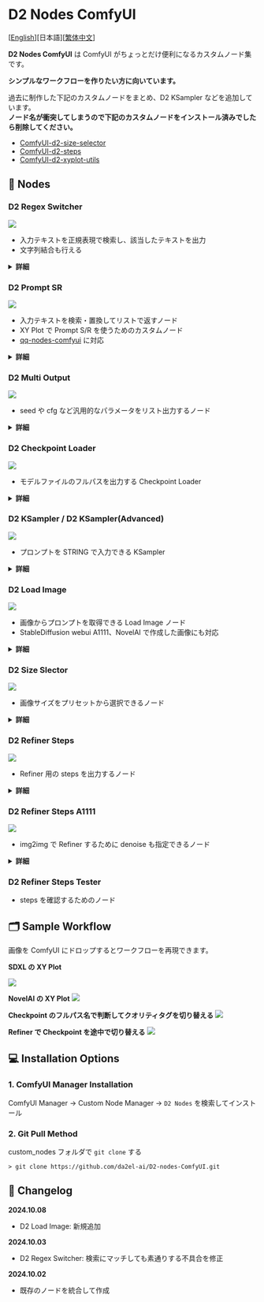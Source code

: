 


# D2 Nodes ComfyUI

[<a href="README.md">English</a>][日本語][<a href="README_zh.md">繁体中文</a>]

**D2 Nodes ComfyUI** は ComfyUI がちょっとだけ便利になるカスタムノード集です。

**シンプルなワークフローを作りたい方に向いています。**

過去に制作した下記のカスタムノードをまとめ、D2 KSampler などを追加しています。  
**ノード名が衝突してしまうので下記のカスタムノードをインストール済みでしたら削除してください。**

- [ComfyUI-d2-size-selector](https://github.com/da2el-ai/ComfyUI-d2-size-selector)
- [ComfyUI-d2-steps](https://github.com/da2el-ai/ComfyUI-d2-steps)
- [ComfyUI-d2-xyplot-utils](https://github.com/da2el-ai/ComfyUI-d2-xyplot-utils)


## :tomato: Nodes

### D2 Regex Switcher
  <img src="./img/regex_switcher_1.png">

  - 入力テキストを正規表現で検索し、該当したテキストを出力
  - 文字列結合も行える
  
<details class="d2-details">
  <summary><strong>詳細</strong></summary>


  - 主な目的は Checkpoint 毎のクオリティタグの切り替え
  - 入力した `text` の中に合致する文字列を発見すると、対象文字列と、何番目に合致したか（0から開始）を出力する
  - 上の画像では `ioliPonyMixV4.safetensors` を受け取り、検索条件 `pony` に合致したので `score_9` が出力されている
  - 最初の検索条件に合致したので `index` は `0` が出力される
  - 全ての条件に合致しないと `-1` が出力される
  - 文字列の前方結合、後方結合もできる。

  #### Input

  - `text`
    - 検索対象文字列
  - `prefix`
    - 前方に結合する文字列
  - `suffix`
    - 後方に結合する文字列
  - `regex_and_output`
    - 検索文字列と出力文字列の一覧
    - 下記のフォーマットで記入する

  ```
  検索文字 1（正規表現も使用可能）
  --
  出力文字列 1
  --
  検索文字 2（正規表現も使用可能）
  --
  出力文字列 2
  --
  --
  合致するものが無い時に出力する文字
  ```

  #### Output

  - `combined_text`
    - `prefix` + 出力文字列 + `suffix` を結合した文字列
  - `prefix` / `suffix`
    - Input のパススルー


  #### 使用例

  <img src="./img/regex_switcher_2.png">

  この例では合致した番号（`index`）を [Easy Use](https://github.com/yolain/ComfyUI-Easy-Use) の Text Index Switch に渡して切り替えている。

  合致しないと `-1` になってしまうので、全ての文字列に合致する正規表現 `.+` を使ってデフォルト出力の代わりにしている。
</details>




### D2 Prompt SR

  <img src="./img/prompt_sr.png">

  - 入力テキストを検索・置換してリストで返すノード
  - XY Plot で Prompt S/R を使うためのカスタムノード
  - [qq-nodes-comfyui](https://github.com/kenjiqq/qq-nodes-comfyui) に対応

<details class="d2-details">
  <summary><strong>詳細</strong></summary>


  #### Input

  - `prompt`
    - プロンプト。改行を含めてもOK
  - `search_txt`
    - 検索対象テキスト。複数単語を含めてもOK。
    - 改行は使えない
  - `replace`
    - 置換用テキスト
    - 改行で区切っているので「,」が含まれていてもOK

  #### Output

  - LIST
    - 置換後のテキストをリスト形式で出力

</details>




### D2 Multi Output

  <img src="./img/multi.png">

  - seed や cfg など汎用的なパラメータをリスト出力するノード

<details class="d2-details">
  <summary><strong>詳細</strong></summary>

  #### Input
  - `type`
    - `FLOAT`: 浮動小数点数。CFGなど
    - `INT`: 整数。stepsなど
    - `STRING`: 文字列。samplerなど
    - `SEED`: 乱数生成ボタンで seed値を入力できる
  - `Add Random`
    - 入力欄に乱数を追加する
    - `type` が `SEED` の時だけ表示される

</details>




### D2 Checkpoint Loader

<img src="./img/checkpoint_loader.png">

  - モデルファイルのフルパスを出力する Checkpoint Loader

<details class="d2-details">
  <summary><strong>詳細</strong></summary>

  #### Output
  
  - `model` / `clip` / `vae`
    - 従来の CheckpointLoader と同じ。
  - `ckpt_name` / `ckpt_hash` / `ckpt_fullpath`
    - Checkpoint名、ハッシュ、フルパス。

  実装はほとんど [mikey_nodes](https://github.com/bash-j/mikey_nodes) のコードを使わせていただきました。

</details>




### D2 KSampler / D2 KSampler(Advanced)

<img src="./img/ksampler.png">

  - プロンプトを STRING で入力できる KSampler

<details class="d2-details">
  <summary><strong>詳細</strong></summary>

  #### Input

  - `model` / `clip` / `vae` / ..etc
    - 標準の KSampler と同じ
  - `negative` / `positive`
    - STRING 形式のプロンプト

  #### Output

  - `IMAGE`
    - 画像出力
  - `positive` / `negative`
    - Input のパススルー

</details>



### D2 Load Image

<img src="./img/load_image.png">

  - 画像からプロンプトを取得できる Load Image ノード
  - StableDiffusion webui A1111、NovelAI で作成した画像にも対応

<details class="d2-details">
  <summary><strong>詳細</strong></summary>

  #### Output
  
  - `IMAGE / MASK`
    - 画像とマスク
  - `width / height`
    - 画像サイズ
  - `positive` / `negative`
    - プロンプト

  ※ワークフローの構成によってはプロンプトを取得できない場合もあります。例えば「KSampler」という文字が含まれたノード（例：Tiled KSampler）が無いと取得できません。

</details>




### D2 Size Slector

<img src="./img/sizeselector.png">

  - 画像サイズをプリセットから選択できるノード

<details class="d2-details">
  <summary><strong>詳細</strong></summary>

  #### Input

  - `preset`
    - サイズのプリセット
    - プリセットを変更したい時は `/custom_nodes/D2-nodes-ComfyUI/config/sizeselector_config.yaml` を編集
  - `width` / `height`
    - 縦横サイズ
  - `swap_dimensions`
    - width / height を入れ替える
  - `upscale_factor`
    - 他のリサイズ系ノードに渡す数値
  - `prescale_factor`
    - width / height をリサイズする倍数
  - `batch_size`
    - empty_latent にセットする batch size
  
  #### Output
  
  - `width / height`
    - 入力された `width`、`height` に `prescale_factor` を乗算する
  - `upscale_factor` / `prescale_factor`
    - Input されたものをパススルーする
  - `empty_latent`
    - 指定されたサイズ、batch sizeで作成した latent を出力
  - `batch_size`
    - Input されたものをパススルーする

</details>




### D2 Refiner Steps

<img src="./img/refiner_steps.png">

  - Refiner 用の steps を出力するノード

<details class="d2-details">
  <summary><strong>詳細</strong></summary>

  #### Input

  - `steps`
    - 総step数
  - `start`
    - 最初の KSampler の開始する steps
  - `end`
    - 最初の KSampler の終了する steps
  
  #### Output
  
  - `steps` / `start` / `end`
    - Input のパススルー
  - `refiner_start`
    - 2つめの KSampler の開始する steps

</details>

### D2 Refiner Steps A1111

<img src="./img/refiner_a1111.png">

  - img2img で Refiner するために denoise も指定できるノード

<details class="d2-details">
  <summary><strong>詳細</strong></summary>

  #### Input

  - `steps`
    - 総step数
  - `denoise`
    - img2img の denoise を指定する
  - `switch_at`
    - 総steps数の何割で次の KSampler に切り替えるか
  
  #### Output
  
  - `steps` / 
    - Input のパススルー
  - `start`
    - 最初の KSampler の開始 steps
  - `end`
    - 最初の KSampler の終了 steps
  - `refiner_start`
    - 2つめの KSampler の開始する steps

</details>

### D2 Refiner Steps Tester
  - steps を確認するためのノード








## :card_index_dividers: Sample Workflow
画像を ComfyUI にドロップするとワークフローを再現できます。

**SDXL の XY Plot**

<a href="./workflow/XYPlot_SDXL_20241002.png"><img src="./workflow/XYPlot_SDXL_20241002.png"></a>

**NovelAI の XY Plot**
<a href="./workflow/XYPlot_NAI_202401002.png"><img src="./workflow/XYPlot_NAI_202401002.png"></a>

**Checkpoint のフルパス名で判断してクオリティタグを切り替える**
<a href="./workflow/XYPlot_Checkpoint_20241002.png"><img src="./workflow/XYPlot_Checkpoint_20241002.png"></a>

**Refiner で Checkpoint を途中で切り替える**
<a href="./workflow/Refiner_20241002.png"><img src="./workflow/Refiner_20241002.png"></a>




## :computer: Installation Options

### 1. ComfyUI Manager Installation
ComfyUI Manager → Custom Node Manager → `D2 Nodes` を検索してインストール

### 2. Git Pull Method
custom_nodes フォルダで `git clone` する
```
> git clone https://github.com/da2el-ai/D2-nodes-ComfyUI.git
```

## :blossom: Changelog

**2024.10.08**
- D2 Load Image: 新規追加

**2024.10.03**
- D2 Regex Switcher: 検索にマッチしても素通りする不具合を修正

**2024.10.02**
- 既存のノードを統合して作成